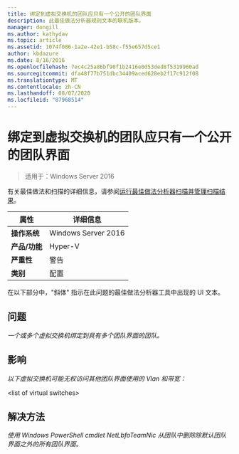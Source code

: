 ```yaml
---
title: 绑定到虚拟交换机的团队应只有一个公开的团队界面
description: 此最佳做法分析器规则文本的联机版本。
manager: dongill
ms.author: kathydav
ms.topic: article
ms.assetid: 1074f086-1a2e-42e1-b58c-f55e657d5ce1
author: kbdazure
ms.date: 8/16/2016
ms.openlocfilehash: 7ec4c25a86bf90f1b2416e0d53ded8f5319960ad
ms.sourcegitcommit: dfa48f77b751dbc34409aced628eb2f17c912f08
ms.translationtype: MT
ms.contentlocale: zh-CN
ms.lasthandoff: 08/07/2020
ms.locfileid: "87968514"
---
```

# <a name="a-team-bound-to-a-virtual-switch-should-only-have-one-exposed-team-interface"></a>绑定到虚拟交换机的团队应只有一个公开的团队界面

>适用于：Windows Server 2016

有关最佳做法和扫描的详细信息，请参阅[运行最佳做法分析器扫描并管理扫描结果](https://go.microsoft.com/fwlink/p/?LinkID=223177)。

|属性|详细信息|
|-|-|
|**操作系统**|Windows Server 2016|
|**产品/功能**|Hyper-V|
|**严重性**|警告|
|**类别**|配置|

在以下部分中，"斜体" 指示在此问题的最佳做法分析器工具中出现的 UI 文本。

## <a name="issue"></a>问题
*一个或多个虚拟交换机绑定到具有多个团队界面的团队。*

## <a name="impact"></a>影响
*以下虚拟交换机可能无权访问其他团队界面使用的 Vlan 和带宽：*

\<list of virtual switches>

## <a name="resolution"></a>解决方法
*使用 Windows PowerShell cmdlet NetLbfoTeamNic 从团队中删除除默认团队界面之外的所有团队界面。*



